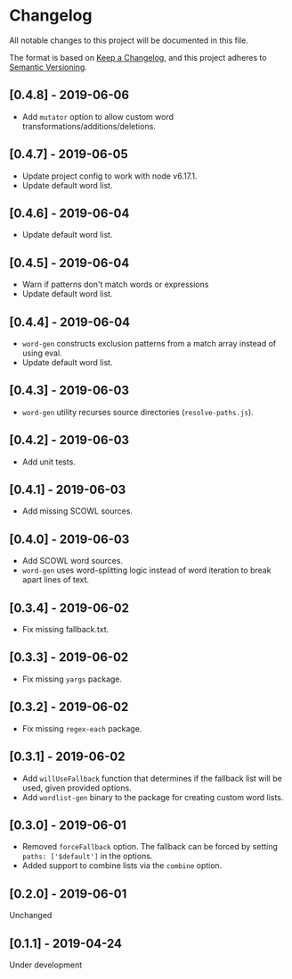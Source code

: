 # Changelog
All notable changes to this project will be documented in this file.

The format is based on [Keep a Changelog](https://keepachangelog.com/en/1.0.0/),
and this project adheres to [Semantic Versioning](https://semver.org/spec/v2.0.0.html).

## [0.4.8] - 2019-06-06
- Add `mutator` option to allow custom word transformations/additions/deletions.

## [0.4.7] - 2019-06-05
- Update project config to work with node v6.17.1.
- Update default word list.

## [0.4.6] - 2019-06-04
- Update default word list.

## [0.4.5] - 2019-06-04
- Warn if patterns don't match words or expressions
- Update default word list.

## [0.4.4] - 2019-06-04
- `word-gen` constructs exclusion patterns from a match array instead of using eval.
- Update default word list.

## [0.4.3] - 2019-06-03
- `word-gen` utility recurses source directories (`resolve-paths.js`).

## [0.4.2] - 2019-06-03
- Add unit tests.

## [0.4.1] - 2019-06-03
- Add missing SCOWL sources.

## [0.4.0] - 2019-06-03
- Add SCOWL word sources.
- `word-gen` uses word-splitting logic instead of word iteration to break apart lines of text.

## [0.3.4] - 2019-06-02
- Fix missing fallback.txt.

## [0.3.3] - 2019-06-02
- Fix missing `yargs` package.

## [0.3.2] - 2019-06-02
- Fix missing `regex-each` package.

## [0.3.1] - 2019-06-02
- Add `willUseFallback` function that determines if the fallback list will be used, given provided options.
- Add `wordlist-gen` binary to the package for creating custom word lists.

## [0.3.0] - 2019-06-01
- Removed `forceFallback` option. The fallback can be forced by setting `paths: ['$default']` in the options.
- Added support to combine lists via the `combine` option.

## [0.2.0] - 2019-06-01
Unchanged

## [0.1.1] - 2019-04-24
Under development
